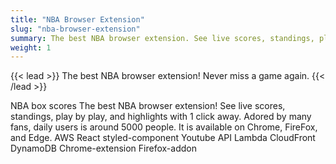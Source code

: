 ```yaml
---
title: "NBA Browser Extension"
slug: "nba-browser-extension"
summary: The best NBA browser extension. See live scores, standings, play by play, and highlights with 1 click away.
weight: 1
---
```


{{< lead >}}
The best NBA browser extension! Never miss a game again.
{{< /lead >}}

NBA box scores
The best NBA browser extension!
See live scores, standings, play by play, and highlights with 1 click away. Adored by many fans, daily users is around 5000 people. It is available on Chrome, FireFox, and Edge.
AWS
React
styled-component
Youtube API
Lambda
CloudFront
DynamoDB
Chrome-extension
Firefox-addon